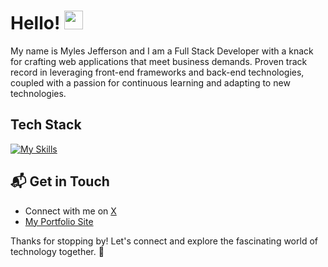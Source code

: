 # Hello! <img src="https://raw.githubusercontent.com/MartinHeinz/MartinHeinz/master/wave.gif" width="30px" height="30px" />

My name is Myles Jefferson and I am a Full Stack Developer with a knack for crafting web applications that meet business demands. Proven track record in leveraging front-end frameworks and back-end technologies, coupled with a passion for continuous learning and adapting to new technologies.

## Tech Stack
[![My Skills](https://skillicons.dev/icons?i=js,ts,html,css,nodejs,python,go,react,nextjs,svelte,tailwind,prisma,redis,docker,postgres,git,github)](https://skillicons.dev)

## 📬 Get in Touch

- Connect with me on [X](https://x.com/MAaronJ99)
- [My Portfolio Site](https://mylesjefferson.com)

Thanks for stopping by! Let's connect and explore the fascinating world of technology together. 🚀

